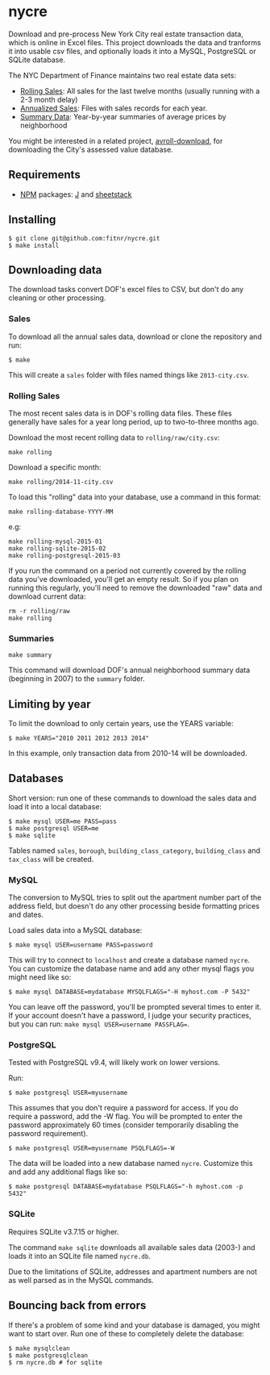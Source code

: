 nycre
=====

Download and pre-process New York City real estate transaction data, which is online in Excel files. This project downloads the data and tranforms it into usable csv files, and optionally loads it into a MySQL, PostgreSQL or SQLite database.

The NYC Department of Finance maintains two real estate data sets:
* [Rolling Sales](http://www.nyc.gov/html/dof/html/property/rolling_sales_data.shtml): All sales for the last twelve months (usually running with a 2-3 month delay)
* [Annualized Sales](http://www.nyc.gov/html/dof/html/property/rolling_sales_data_annualized.shtml): Files with sales records for each year.
* [Summary Data](http://www.nyc.gov/html/dof/html/property/rolling_sales_data_annualized.shtml): Year-by-year summaries of average prices by neighborhood

You might be interested in a related project, [avroll-download](https://github.com/fitnr/avroll-download), for downloading the City's assessed value database.

## Requirements
* [NPM](http://nodejs.org/download/) packages: [J](http://npmjs.com/package/j) and [sheetstack](https://www.npmjs.com/package/sheetstack)

## Installing

```
$ git clone git@github.com:fitnr/nycre.git
$ make install
```

## Downloading data

The download tasks convert DOF's excel files to CSV, but don't do any cleaning or other processing.

### Sales

To download all the annual sales data, download or clone the repository and run:

````
$ make
````

This will create a `sales` folder with files named things like `2013-city.csv`.

### Rolling Sales

The most recent sales data is in DOF's rolling data files. These files generally have sales for a year long period, up to two-to-three months ago.

Download the most recent rolling data to `rolling/raw/city.csv`:
````
make rolling
````

Download a specific month:
````
make rolling/2014-11-city.csv
````

To load this "rolling" data into your database, use a command in this format:
````
make rolling-database-YYYY-MM
````
e.g:
````
make rolling-mysql-2015-01
make rolling-sqlite-2015-02
make rolling-postgresql-2015-03
````

If you run the command on a period not currently covered by the rolling data you've downloaded, you'll get an empty result. So if you plan on running this regularly, you'll need to remove the downloaded "raw" data and download current data:
````
rm -r rolling/raw
make rolling
````
### Summaries

````
make summary
````

This command will download DOF's annual neighborhood summary data (beginning in 2007) to the `summary` folder.

## Limiting by year

To limit the download to only certain years, use the YEARS variable:
````
$ make YEARS="2010 2011 2012 2013 2014"
````

In this example, only transaction data from 2010-14 will be downloaded.

## Databases

Short version: run one of these commands to download the sales data and load it into a local database:

````
$ make mysql USER=me PASS=pass
$ make postgresql USER=me
$ make sqlite
````

Tables named `sales`, `borough`, `building_class_category`, `building_class` and `tax_class` will be created.

### MySQL

The conversion to MySQL tries to split out the apartment number part of the address field, but doesn't do any other processing beside formatting prices and dates.

Load sales data into a MySQL database:

````
$ make mysql USER=username PASS=password
````
This will try to connect to `localhost` and create a database named `nycre`. You can customize the database name and add any other mysql flags you might need like so:
````
$ make mysql DATABASE=mydatabase MYSQLFLAGS="-H myhost.com -P 5432"
````

You can leave off the password, you'll be prompted several times to enter it. If your account doesn't have a password, I judge your security practices, but you can run: `make mysql USER=username PASSFLAG=`.

### PostgreSQL

Tested with PostgreSQL v9.4, will likely work on lower versions.

Run:
````
$ make postgresql USER=myusername
````

This assumes that you don't require a password for access. If you do require a password, add the -W flag. You will be prompted to enter the password approximately 60 times (consider temporarily disabling the password requirement).
````
$ make postgresql USER=myusername PSQLFLAGS=-W
````

The data will be loaded into a new database named `nycre`. Customize this and add any additional flags like so: 
````
$ make postgresql DATABASE=mydatabase PSQLFLAGS="-h myhost.com -p 5432"
````

### SQLite

Requires SQLite v3.7.15 or higher.

The command `make sqlite` downloads all available sales data (2003-) and loads it into an SQLite file named `nycre.db`.

Due to the limitations of SQLite, addresses and apartment numbers are not as well parsed as in the MySQL commands.

## Bouncing back from errors

If there's a problem of some kind and your database is damaged, you might want to start over. Run one of these to completely delete the database:

````
$ make mysqlclean
$ make postgresqlclean
$ rm nycre.db # for sqlite
````
